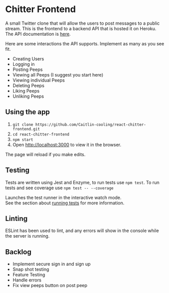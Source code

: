 # Chitter Frontend
A small Twitter clone that will allow the users to post messages to a public stream. This is the frontend to a backend API that is hosted it on Heroku. The API documentation is [here](https://github.com/makersacademy/chitter_api_backend).

Here are some interactions the API supports. Implement as many as you see fit.

* Creating Users
* Logging in
* Posting Peeps
* Viewing all Peeps (I suggest you start here)
* Viewing individual Peeps
* Deleting Peeps
* Liking Peeps
* Unliking Peeps


## Using the app

1. `git clone https://github.com/Caitlin-cooling/react-chitter-frontend.git`
2. `cd react-chitter-frontend`
3. `npm start`
4. Open [http://localhost:3000](http://localhost:3000) to view it in the browser.

The page will reload if you make edits.<br>

## Testing

Tests are written using Jest and Enzyme, to run tests use `npm test`. To run tests and see coverage use `npm test -- --coverage`

Launches the test runner in the interactive watch mode.<br>
See the section about [running tests](https://facebook.github.io/create-react-app/docs/running-tests) for more information.

## Linting
ESLint has been used to lint, and any errors will show in the console while the server is running.

## Backlog
* Implement secure sign in and sign up
* Snap shot testing
* Feature Testing
* Handle errors
* Fix view peeps button on post peep
